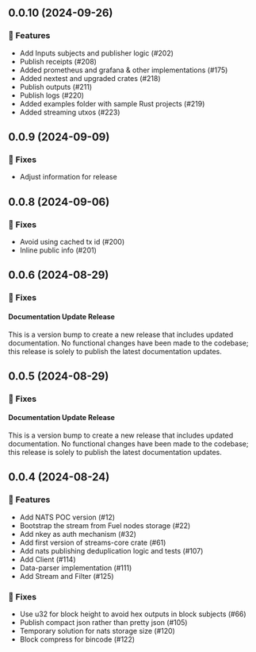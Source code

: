 ## 0.0.10 (2024-09-26)

### 🚀 Features

-   Add Inputs subjects and publisher logic (#202)
-   Publish receipts (#208)
-   Added prometheus and grafana & other implementations (#175)
-   Added nextest and upgraded crates (#218)
-   Publish outputs (#211)
-   Publish logs (#220)
-   Added examples folder with sample Rust projects (#219)
-   Added streaming utxos (#223)

## 0.0.9 (2024-09-09)

### 🐛 Fixes

-   Adjust information for release

## 0.0.8 (2024-09-06)

### 🐛 Fixes

-   Avoid using cached tx id (#200)
-   Inline public info (#201)

## 0.0.6 (2024-08-29)

### 🐛 Fixes

#### Documentation Update Release

This is a version bump to create a new release that includes updated documentation. No functional changes have been made to the codebase; this release is solely to publish the latest documentation updates.

## 0.0.5 (2024-08-29)

### 🐛 Fixes

#### Documentation Update Release

This is a version bump to create a new release that includes updated documentation. No functional changes have been made to the codebase; this release is solely to publish the latest documentation updates.

## 0.0.4 (2024-08-24)

### 🚀 Features

-   Add NATS POC version (#12)
-   Bootstrap the stream from Fuel nodes storage (#22)
-   Add nkey as auth mechanism (#32)
-   Add first version of streams-core crate (#61)
-   Add nats publishing deduplication logic and tests (#107)
-   Add Client (#114)
-   Data-parser implementation (#111)
-   Add Stream and Filter (#125)

### 🐛 Fixes

-   Use u32 for block height to avoid hex outputs in block subjects (#66)
-   Publish compact json rather than pretty json (#105)
-   Temporary solution for nats storage size (#120)
-   Block compress for bincode (#122)
